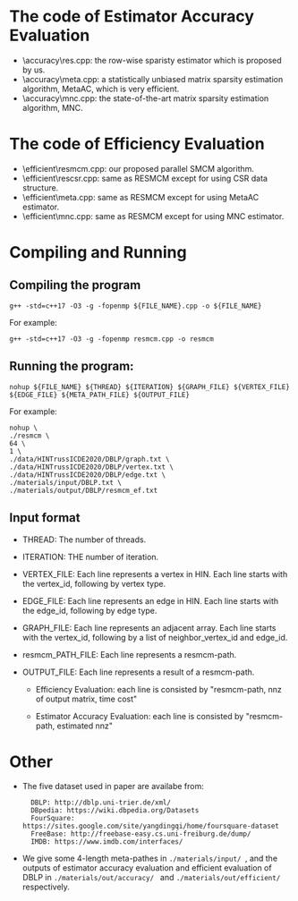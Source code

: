 # The code of Estimator Accuracy Evaluation
* \accuracy\res.cpp: the row-wise sparisty estimator which is proposed by us. 
* \accuracy\meta.cpp: a statistically unbiased matrix sparsity estimation algorithm, MetaAC, which is very efficient.
* \accuracy\mnc.cpp: the state-of-the-art matrix sparsity estimation algorithm, MNC.

# The code of Efficiency Evaluation
* \efficient\resmcm.cpp: our proposed parallel SMCM algorithm.
* \efficient\rescsr.cpp: same as RESMCM except for using CSR data structure.
* \efficient\meta.cpp: same as RESMCM except for using MetaAC estimator.
* \efficient\mnc.cpp: same as RESMCM except for using MNC estimator.

# Compiling and Running
## Compiling the program
```
g++ -std=c++17 -O3 -g -fopenmp ${FILE_NAME}.cpp -o ${FILE_NAME}
```

For example:
```
g++ -std=c++17 -O3 -g -fopenmp resmcm.cpp -o resmcm
```


## Running the program:
```
nohup ${FILE_NAME} ${THREAD} ${ITERATION} ${GRAPH_FILE} ${VERTEX_FILE} ${EDGE_FILE} ${META_PATH_FILE} ${OUTPUT_FILE} 
```

For example:
```
nohup \
./resmcm \
64 \
1 \
./data/HINTrussICDE2020/DBLP/graph.txt \
./data/HINTrussICDE2020/DBLP/vertex.txt \
./data/HINTrussICDE2020/DBLP/edge.txt \
./materials/input/DBLP.txt \
./materials/output/DBLP/resmcm_ef.txt
```



## Input format
* THREAD:
The number of threads.

* ITERATION:
THE number of iteration.

* VERTEX_FILE:
Each line represents a vertex in HIN. Each line starts with the vertex_id, following by vertex type.


* EDGE_FILE:
Each line represents an edge in HIN. Each line starts with the edge_id, following by edge type.

* GRAPH_FILE:
Each line represents an adjacent array. Each line starts with the vertex_id, following by a list of neighbor_vertex_id and edge_id.

* resmcm_PATH_FILE:
Each line represents a resmcm-path.

* OUTPUT_FILE:
Each line represents a result of a resmcm-path.

    * Efficiency Evaluation: each line is consisted by "resmcm-path, nnz of output matrix, time cost"

    * Estimator Accuracy Evaluation: each line is consisted by "resmcm-path, estimated nnz"

# Other
* The five dataset used in paper are availabe from:

        DBLP: http://dblp.uni-trier.de/xml/
        DBpedia: https://wiki.dbpedia.org/Datasets
        FourSquare: https://sites.google.com/site/yangdingqi/home/foursquare-dataset
        FreeBase: http://freebase-easy.cs.uni-freiburg.de/dump/
        IMDB: https://www.imdb.com/interfaces/

* We give some 4-length meta-pathes in ```./materials/input/ ```, and the outputs of estimator accuracy evaluation and efficient evaluation of DBLP in ```./materials/out/accuracy/ ``` and ```./materials/out/efficient/ ``` respectively.
